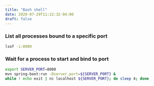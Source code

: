 ```yaml
---
title: "Bash shell"
date: 2020-07-29T11:22:32-04:00
draft: false
---
```


### List all processes bound to a specific port

```bash
lsof -i:8080
```

### Wait for a process to start and bind to port

```bash
export SERVER_PORT=8080
mvn spring-boot:run -Dserver.port=${SERVER_PORT} &
while ! echo exit | nc localhost ${SERVER_PORT}; do sleep 4; done
```

